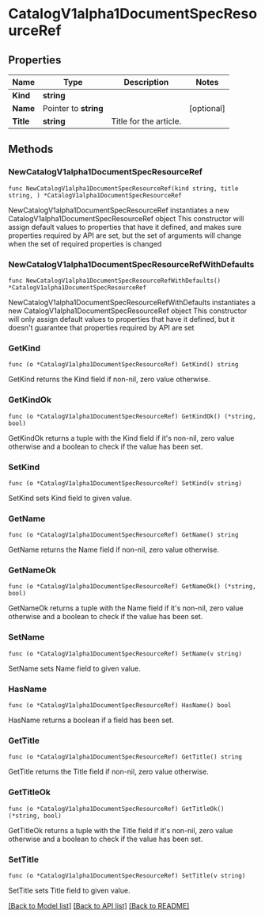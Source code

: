 # CatalogV1alpha1DocumentSpecResourceRef

## Properties

Name | Type | Description | Notes
------------ | ------------- | ------------- | -------------
**Kind** | **string** |  | 
**Name** | Pointer to **string** |  | [optional] 
**Title** | **string** | Title for the article. | 

## Methods

### NewCatalogV1alpha1DocumentSpecResourceRef

`func NewCatalogV1alpha1DocumentSpecResourceRef(kind string, title string, ) *CatalogV1alpha1DocumentSpecResourceRef`

NewCatalogV1alpha1DocumentSpecResourceRef instantiates a new CatalogV1alpha1DocumentSpecResourceRef object
This constructor will assign default values to properties that have it defined,
and makes sure properties required by API are set, but the set of arguments
will change when the set of required properties is changed

### NewCatalogV1alpha1DocumentSpecResourceRefWithDefaults

`func NewCatalogV1alpha1DocumentSpecResourceRefWithDefaults() *CatalogV1alpha1DocumentSpecResourceRef`

NewCatalogV1alpha1DocumentSpecResourceRefWithDefaults instantiates a new CatalogV1alpha1DocumentSpecResourceRef object
This constructor will only assign default values to properties that have it defined,
but it doesn't guarantee that properties required by API are set

### GetKind

`func (o *CatalogV1alpha1DocumentSpecResourceRef) GetKind() string`

GetKind returns the Kind field if non-nil, zero value otherwise.

### GetKindOk

`func (o *CatalogV1alpha1DocumentSpecResourceRef) GetKindOk() (*string, bool)`

GetKindOk returns a tuple with the Kind field if it's non-nil, zero value otherwise
and a boolean to check if the value has been set.

### SetKind

`func (o *CatalogV1alpha1DocumentSpecResourceRef) SetKind(v string)`

SetKind sets Kind field to given value.


### GetName

`func (o *CatalogV1alpha1DocumentSpecResourceRef) GetName() string`

GetName returns the Name field if non-nil, zero value otherwise.

### GetNameOk

`func (o *CatalogV1alpha1DocumentSpecResourceRef) GetNameOk() (*string, bool)`

GetNameOk returns a tuple with the Name field if it's non-nil, zero value otherwise
and a boolean to check if the value has been set.

### SetName

`func (o *CatalogV1alpha1DocumentSpecResourceRef) SetName(v string)`

SetName sets Name field to given value.

### HasName

`func (o *CatalogV1alpha1DocumentSpecResourceRef) HasName() bool`

HasName returns a boolean if a field has been set.

### GetTitle

`func (o *CatalogV1alpha1DocumentSpecResourceRef) GetTitle() string`

GetTitle returns the Title field if non-nil, zero value otherwise.

### GetTitleOk

`func (o *CatalogV1alpha1DocumentSpecResourceRef) GetTitleOk() (*string, bool)`

GetTitleOk returns a tuple with the Title field if it's non-nil, zero value otherwise
and a boolean to check if the value has been set.

### SetTitle

`func (o *CatalogV1alpha1DocumentSpecResourceRef) SetTitle(v string)`

SetTitle sets Title field to given value.



[[Back to Model list]](../README.md#documentation-for-models) [[Back to API list]](../README.md#documentation-for-api-endpoints) [[Back to README]](../README.md)


